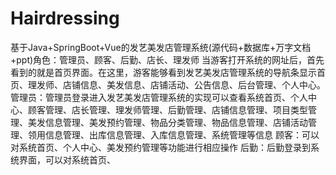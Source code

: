 # Hairdressing
基于Java+SpringBoot+Vue的发艺美发店管理系统(源代码+数据库+万字文档+ppt)角色：管理员、顾客、后勤、店长、理发师  当游客打开系统的网址后，首先看到的就是首页界面。在这里，游客能够看到发艺美发店管理系统的导航条显示首页、理发师、店铺信息、美发信息、店铺活动、公告信息、后台管理、个人中心。  管理员：管理员登录进入发艺美发店管理系统的实现可以查看系统首页、个人中心、顾客管理、店长管理、理发师管理、后勤管理、店铺信息管理、项目类型管理、美发信息管理、美发预约管理、物品分类管理、物品信息管理、店铺活动管理、领用信息管理、出库信息管理、入库信息管理、系统管理等信息  顾客：可以对系统首页、个人中心、美发预约管理等功能进行相应操作  后勤：后勤登录到系统界面，可以对系统首页、
